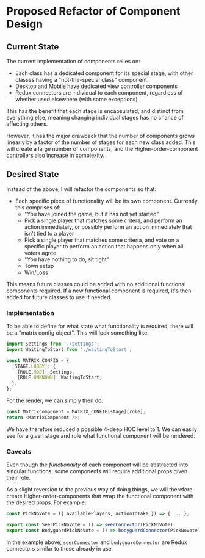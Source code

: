 # Proposed Refactor of Component Design

## Current State

The current implementation of components relies on:

- Each class has a dedicated component for its special stage, with other classes having a "not-the-special class" component
- Desktop and Mobile have dedicated view controller components
- Redux connectors are individual to each component, regardless of whether used elsewhere (with some exceptions)

This has the benefit that each stage is encapsulated, and distinct from everything else, meaning changing individual stages has no chance of affecting others.

However, it has the major drawback that the number of components grows linearly by a factor of the number of stages for each new class added. This will create a large number of components, and the Higher-order-component controllers also increase in complexity.

## Desired State

Instead of the above, I will refactor the components so that:

- Each specific piece of functionality will be its own component. Currently this comprises of:
  - "You have joined the game, but it has not yet started"
  - Pick a single player that matches some critera, and perform an action immediately, or possibly perform an action immediately that isn't tied to a player
  - Pick a single player that matches some criteria, and vote on a specific player to perform an action that happens only when all voters agree
  - "You have nothing to do, sit tight"
  - Town setup
  - Win/Loss

This means future classes could be added with no additional functional components required. If a new functional component is required, it's then added for future classes to use if needed.

### Implementation

To be able to define for what state what functionality is required, there will be a "matrix config object". This will look something like:

```javascript
import Settings from './settings';
import WaitingToStart from './waitingToStart';

const MATRIX_CONFIG = {
  [STAGE.LOBBY]: {
    [ROLE.MOD]: Settings,
    [ROLE.UNKNOWN]: WaitingToStart,
  },
};
```

For the render, we can simply then do:

```javascript
const MatrixComponent = MATRIX_CONFIG[stage][role];
return <MatrixComponent />;
```

We have therefore reduced a possible 4-deep HOC level to 1. We can easily see for a given stage and role what functional component will be rendered.

### Caveats

Even though the _functionality_ of each component will be abstracted into singular functions, some components will require additional props given their role.

As a slight reversion to the previous way of doing things, we will therefore create Higher-order-components that wrap the functional component with the desired props. For example:

```javascript
const PickNoVote = ({ availablePlayers, actionToTake }) => { ... };

export const SeerPickNoVote = () => seerConnector(PickNoVote);
export const BodyguardPickNoVote = () => bodyguardConnector(PickNoVote);
```

In the example above, `seerConnector` and `bodyguardConnector` are Redux connectors similar to those already in use.
